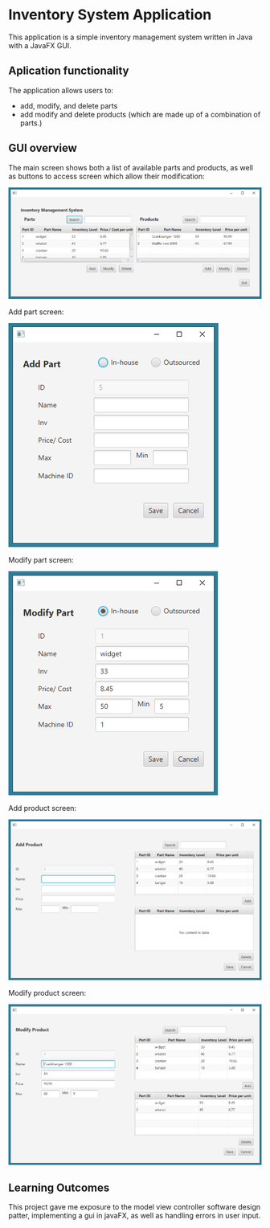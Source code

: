 # Inventory System Application
This application is a simple inventory management system written in Java with a JavaFX GUI.

## Aplication functionality
The application allows users to:
- add, modify, and delete parts
- add modify and delete products (which are made up of a combination of parts.)

## GUI overview

The main screen shows both a list of available parts and products, as well as buttons to access screen which allow their modification:

![Login Screen](/screenshots/1.png)

Add part screen:

![Login Screen](/screenshots/2.png)

Modify part screen:

![Login Screen](/screenshots/3.png)

Add product screen:

![Login Screen](/screenshots/4.png)

Modify product screen:

![Login Screen](/screenshots/5.png)

## Learning Outcomes
This project gave me exposure to the model view controller software design patter, implementing a gui in javaFX, as well as handling errors in user input.
